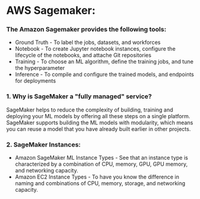 
# AWS Sagemaker:

### The Amazon Sagemaker provides the following tools:
  - Ground Truth - To label the jobs, datasets, and workforces
  - Notebook - To create Jupyter notebook instances, configure the lifecycle of the notebooks, and attache Git repositories
  - Training - To choose an ML algorithm, define the training jobs, and tune the hyperparameter
  - Inference - To compile and configure the trained models, and endpoints for deployments
  
  
### 1. Why is SageMaker a "fully managed" service?
SageMaker helps to reduce the complexity of building, training and deploying your ML models by offering all these steps on a single platform. SageMaker supports building the ML models with modularity, which means you can reuse a model that you have already built earlier in other projects.

### 2. SageMaker Instances:
  - Amazon SageMaker ML Instance Types - See that an instance type is characterized by a combination of CPU, memory, GPU, GPU memory, and networking capacity.
  - Amazon EC2 Instance Types - To have you know the difference in naming and combinations of CPU, memory, storage, and networking capacity.

